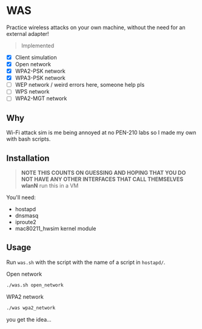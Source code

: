 # WAS

Practice wireless attacks on your own machine, without the need for an external adapter!

> Implemented

- [x] Client simulation
- [x] Open network
- [x] WPA2-PSK network
- [x] WPA3-PSK network
- [ ] WEP network / weird errors here, someone help pls
- [ ] WPS network
- [ ] WPA2-MGT network

## Why

Wi-Fi attack sim is me being annoyed at no PEN-210 labs so I made my own with bash scripts.

## Installation

> **NOTE**
> **THIS COUNTS ON GUESSING AND HOPING THAT YOU DO NOT HAVE ANY OTHER INTERFACES THAT CALL THEMSELVES wlanN**
> run this in a VM

You'll need:
- hostapd
- dnsmasq
- iproute2
- mac80211_hwsim kernel module

## Usage

Run `was.sh` with the script with the name of a script in `hostapd/`.

Open network
```bash
./was.sh open_network
```

WPA2 network
```bash
./was wpa2_network
```

you get the idea...
